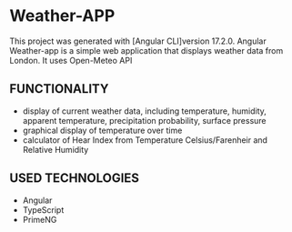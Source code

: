 # Weather-APP
This project was generated with [Angular CLI]version 17.2.0.
Angular Weather-app is a simple web application that displays weather data from London.
It uses Open-Meteo API
## FUNCTIONALITY
- display of current weather data, including temperature, humidity, apparent temperature, precipitation probability, surface pressure
- graphical display of temperature over time
- calculator of Hear Index from Temperature Celsius/Farenheir and Relative Humidity
## USED TECHNOLOGIES
- Angular
- TypeScript
- PrimeNG
